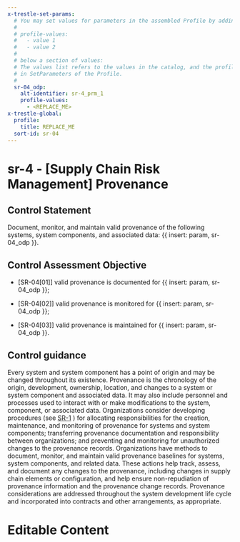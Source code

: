 ```yaml
---
x-trestle-set-params:
  # You may set values for parameters in the assembled Profile by adding
  #
  # profile-values:
  #   - value 1
  #   - value 2
  #
  # below a section of values:
  # The values list refers to the values in the catalog, and the profile-values represent values
  # in SetParameters of the Profile.
  #
  sr-04_odp:
    alt-identifier: sr-4_prm_1
    profile-values:
      - <REPLACE_ME>
x-trestle-global:
  profile:
    title: REPLACE_ME
  sort-id: sr-04
---
```


# sr-4 - \[Supply Chain Risk Management\] Provenance

## Control Statement

Document, monitor, and maintain valid provenance of the following systems, system components, and associated data: {{ insert: param, sr-04_odp }}.

## Control Assessment Objective

- \[SR-04[01]\] valid provenance is documented for {{ insert: param, sr-04_odp }};

- \[SR-04[02]\] valid provenance is monitored for {{ insert: param, sr-04_odp }};

- \[SR-04[03]\] valid provenance is maintained for {{ insert: param, sr-04_odp }}.

## Control guidance

Every system and system component has a point of origin and may be changed throughout its existence. Provenance is the chronology of the origin, development, ownership, location, and changes to a system or system component and associated data. It may also include personnel and processes used to interact with or make modifications to the system, component, or associated data. Organizations consider developing procedures (see [SR-1](#sr-1) ) for allocating responsibilities for the creation, maintenance, and monitoring of provenance for systems and system components; transferring provenance documentation and responsibility between organizations; and preventing and monitoring for unauthorized changes to the provenance records. Organizations have methods to document, monitor, and maintain valid provenance baselines for systems, system components, and related data. These actions help track, assess, and document any changes to the provenance, including changes in supply chain elements or configuration, and help ensure non-repudiation of provenance information and the provenance change records. Provenance considerations are addressed throughout the system development life cycle and incorporated into contracts and other arrangements, as appropriate.

# Editable Content

<!-- Make additions and edits below -->
<!-- The above represents the contents of the control as received by the profile, prior to additions. -->
<!-- If the profile makes additions to the control, they will appear below. -->
<!-- The above markdown may not be edited but you may edit the content below, and/or introduce new additions to be made by the profile. -->
<!-- If there is a yaml header at the top, parameter values may be edited. Use --set-parameters to incorporate the changes during assembly. -->
<!-- The content here will then replace what is in the profile for this control, after running profile-assemble. -->
<!-- The current profile has no added parts for this control, but you may add new ones here. -->
<!-- Each addition must have a heading either of the form ## Control my_addition_name -->
<!-- or ## Part a. (where the a. refers to one of the control statement labels.) -->
<!-- "## Control" parts are new parts added after the statement part. -->
<!-- "## Part" parts are new parts added into the top-level statement part with that label. -->
<!-- Subparts may be added with nested hash levels of the form ### My Subpart Name -->
<!-- underneath the parent ## Control or ## Part being added -->
<!-- See https://ibm.github.io/compliance-trestle/tutorials/ssp_profile_catalog_authoring/ssp_profile_catalog_authoring for guidance. -->
